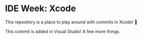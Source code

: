 # IDE Week: Xcode


This repository is a place to play around with commits in Xcode! :tada:

This commit is added in Visual Studio! A few more things. 
